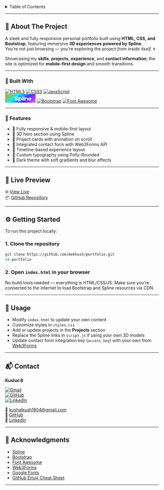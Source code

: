 
<!-- TABLE OF CONTENTS -->
<details>
  <summary>Table of Contents</summary>
  <ol>
    <li>
      <a href="#about-the-project">About The Project</a>
      <ul>
        <li><a href="#built-with">Built With</a></li>
        <li><a href="#features">Features</a></li>
      </ul>
    </li>
    <li><a href="#live-preview">Live Preview</a></li>
    <li><a href="#getting-started">Getting Started</a></li>
    <li><a href="#usage">Usage</a></li>
    <li><a href="#contact">Contact</a></li>
    <li><a href="#acknowledgments">Acknowledgments</a></li>
  </ol>
</details>

---

## 💼 About The Project

A sleek and fully responsive personal portfolio built using **HTML, CSS, and Bootstrap**, featuring immersive **3D experiences powered by Spline**.  
You’re not just browsing — you're exploring the project *from inside itself*. 🌀

Showcasing my **skills**, **projects**, **experience**, and **contact information**, the site is optimized for **mobile-first design** and smooth transitions.

---

### 🧱 Built With

[![HTML5][html-logo]][html-web]
[![CSS3][css-logo]][css-web]
[![JavaScript][js-logo]][js-web]  
[<img src="assets/Spline.png" alt="Spline Logo" width="100" height="28">](https://spline.design/)
[![Bootstrap][bootstrap-logo]][bootstrap-web]
[![Font Awesome][fontawesome-logo]][fontawesome-web]



---

### 🚀 Features

- 📱 Fully responsive & mobile-first layout
- 🎥 3D hero section using Spline
- 📂 Project cards with animation on scroll
- 📧 Integrated contact form with Web3Forms API
- 📜 Timeline-based experience layout
- 🎨 Custom typography using Polly-Rounded
- 🌙 Dark theme with soft gradients and blur effects

---

## 🔗 Live Preview

🌐 [View Live](https://mekhush.github.io/)  
📦 [GitHub Repository](https://github.com/mekhush/portfolio)

---

## ⚙️ Getting Started

To run this project locally:

### 1. Clone the repository

```bash
git clone https://github.com/mekhush/portfolio.git
cd portfolio
```

### 2. Open `index.html` in your browser

No build tools needed — everything is HTML/CSS/JS. Make sure you’re connected to the internet to load Bootstrap and Spline resources via CDN.

---

## 🎯 Usage

- Modify `index.html` to update your own content
- Customize styles in `styles.css`
- Add or update projects in the **Projects** section
- Replace the Spline links in `script.js` if using your own 3D models
- Update contact form integration key (`access_key`) with your own from [Web3Forms](https://web3forms.com/)

---

## 📬 Contact

**Kushal B** 

[![Gmail][gmail-logo]][gmail-web]  
[![GitHub][github-logo]][github-web]  
[![LinkedIn][linkedin-logo]][linkedin-web]

📧 [kushalkush1804@gmail.com](mailto:kushalkush1804@gmail.com)  
🔗 [GitHub](https://github.com/mekhush)  
🔗 [LinkedIn](https://www.linkedin.com/in/me-khush)

---

## 🙌 Acknowledgments

- [Spline](https://spline.design/)
- [Bootstrap](https://getbootstrap.com/)
- [Font Awesome](https://fontawesome.com/)
- [Web3Forms](https://web3forms.com/)
- [Google Fonts](https://fonts.google.com/)
- [GitHub Emoji Cheat Sheet](https://www.webpagefx.com/tools/emoji-cheat-sheet)

---


[html-logo]: https://img.shields.io/badge/HTML5-E34F26?style=for-the-badge&logo=html5&logoColor=white
[css-logo]: https://img.shields.io/badge/CSS3-1572B6?style=for-the-badge&logo=css3&logoColor=white
[bootstrap-logo]: https://img.shields.io/badge/Bootstrap-7952B3?style=for-the-badge&logo=bootstrap&logoColor=white
[fontawesome-logo]: https://img.shields.io/badge/Font_Awesome-228BE6?style=for-the-badge&logo=fontawesome&logoColor=white
[js-logo]: https://img.shields.io/badge/JavaScript-F7DF1E?style=for-the-badge&logo=javascript&logoColor=black

[html-web]: https://developer.mozilla.org/en-US/docs/Web/HTML
[css-web]: https://developer.mozilla.org/en-US/docs/Web/CSS
[bootstrap-web]: https://getbootstrap.com/
[fontawesome-web]: https://fontawesome.com/
[js-web]: https://developer.mozilla.org/en-US/docs/Web/JavaScript



[github-logo]: https://img.shields.io/badge/GitHub-181717?style=for-the-badge&logo=github&logoColor=white
[linkedin-logo]: https://img.shields.io/badge/LinkedIn-0A66C2?style=for-the-badge&logo=linkedin&logoColor=white
[gmail-logo]: https://img.shields.io/badge/Gmail-D14836?style=for-the-badge&logo=gmail&logoColor=white


[github-web]: https://github.com/mekhush
[linkedin-web]: https://www.linkedin.com/in/me-khush
[gmail-web]: mailto:kushalkush1804@gmail.com
